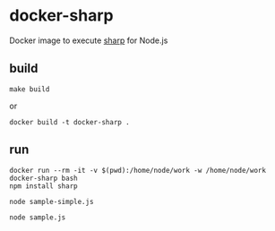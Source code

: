 # docker-sharp
Docker image to execute [sharp](https://github.com/lovell/sharp) for Node.js

## build

```
make build
```

or

```
docker build -t docker-sharp .
```

## run

```
docker run --rm -it -v $(pwd):/home/node/work -w /home/node/work docker-sharp bash
npm install sharp
```

```
node sample-simple.js
```

```
node sample.js
```


